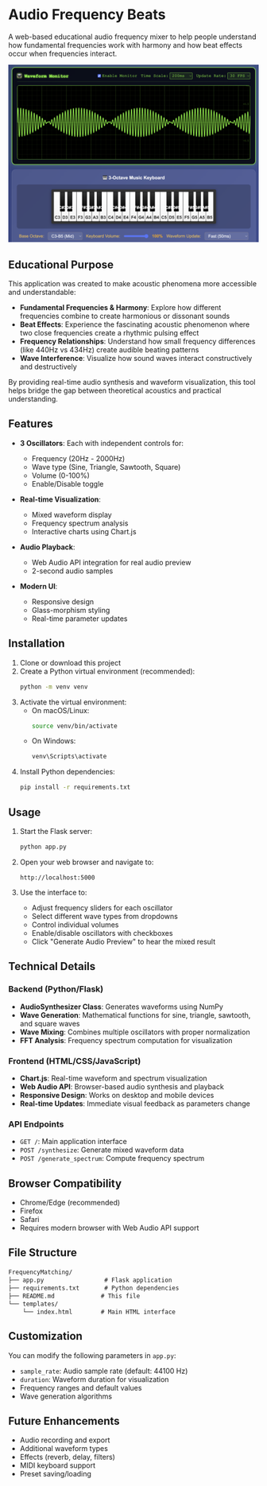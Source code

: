 # Audio Frequency Beats

A web-based educational audio frequency mixer to help people understand how fundamental frequencies work with harmony and how beat effects occur when frequencies interact.

![alt text](image.png)

## Educational Purpose

This application was created to make acoustic phenomena more accessible and understandable:

- **Fundamental Frequencies & Harmony**: Explore how different frequencies combine to create harmonious or dissonant sounds
- **Beat Effects**: Experience the fascinating acoustic phenomenon where two close frequencies create a rhythmic pulsing effect
- **Frequency Relationships**: Understand how small frequency differences (like 440Hz vs 434Hz) create audible beating patterns
- **Wave Interference**: Visualize how sound waves interact constructively and destructively

By providing real-time audio synthesis and waveform visualization, this tool helps bridge the gap between theoretical acoustics and practical understanding.

## Features

- **3 Oscillators**: Each with independent controls for:
  - Frequency (20Hz - 2000Hz) 
  - Wave type (Sine, Triangle, Sawtooth, Square)
  - Volume (0-100%)
  - Enable/Disable toggle

- **Real-time Visualization**:
  - Mixed waveform display
  - Frequency spectrum analysis
  - Interactive charts using Chart.js

- **Audio Playback**: 
  - Web Audio API integration for real audio preview
  - 2-second audio samples

- **Modern UI**:
  - Responsive design
  - Glass-morphism styling
  - Real-time parameter updates

## Installation

1. Clone or download this project
2. Create a Python virtual environment (recommended):
   ```bash
   python -m venv venv
   ```
3. Activate the virtual environment:
   - On macOS/Linux:
     ```bash
     source venv/bin/activate
     ```
   - On Windows:
     ```bash
     venv\Scripts\activate
     ```
4. Install Python dependencies:
   ```bash
   pip install -r requirements.txt
   ```

## Usage

1. Start the Flask server:
   ```bash
   python app.py
   ```

2. Open your web browser and navigate to:
   ```
   http://localhost:5000
   ```

3. Use the interface to:
   - Adjust frequency sliders for each oscillator
   - Select different wave types from dropdowns
   - Control individual volumes
   - Enable/disable oscillators with checkboxes
   - Click "Generate Audio Preview" to hear the mixed result

## Technical Details

### Backend (Python/Flask)
- **AudioSynthesizer Class**: Generates waveforms using NumPy
- **Wave Generation**: Mathematical functions for sine, triangle, sawtooth, and square waves
- **Wave Mixing**: Combines multiple oscillators with proper normalization
- **FFT Analysis**: Frequency spectrum computation for visualization

### Frontend (HTML/CSS/JavaScript)
- **Chart.js**: Real-time waveform and spectrum visualization
- **Web Audio API**: Browser-based audio synthesis and playback
- **Responsive Design**: Works on desktop and mobile devices
- **Real-time Updates**: Immediate visual feedback as parameters change

### API Endpoints
- `GET /`: Main application interface
- `POST /synthesize`: Generate mixed waveform data
- `POST /generate_spectrum`: Compute frequency spectrum

## Browser Compatibility

- Chrome/Edge (recommended)
- Firefox
- Safari
- Requires modern browser with Web Audio API support

## File Structure

```
FrequencyMatching/
├── app.py                 # Flask application
├── requirements.txt       # Python dependencies
├── README.md             # This file
└── templates/
    └── index.html        # Main HTML interface
```

## Customization

You can modify the following parameters in `app.py`:
- `sample_rate`: Audio sample rate (default: 44100 Hz)
- `duration`: Waveform duration for visualization
- Frequency ranges and default values
- Wave generation algorithms

## Future Enhancements

- Audio recording and export
- Additional waveform types
- Effects (reverb, delay, filters)
- MIDI keyboard support
- Preset saving/loading
